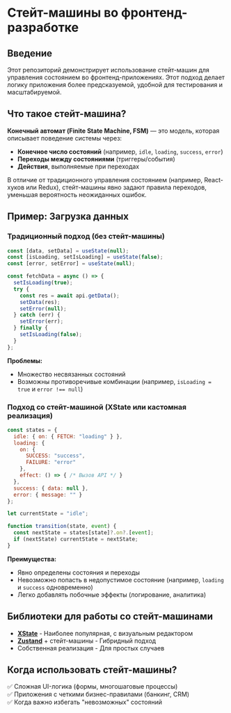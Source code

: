 # Стейт-машины во фронтенд-разработке

## Введение
Этот репозиторий демонстрирует использование стейт-машин для управления состоянием во фронтенд-приложениях. Этот подход делает логику приложения более предсказуемой, удобной для тестирования и масштабируемой.

## Что такое стейт-машина?
**Конечный автомат (Finite State Machine, FSM)** — это модель, которая описывает поведение системы через:
- **Конечное число состояний** (например, `idle`, `loading`, `success`, `error`)
- **Переходы между состояниями** (триггеры/события)
- **Действия**, выполняемые при переходах

В отличие от традиционного управления состоянием (например, React-хуков или Redux), стейт-машины явно задают правила переходов, уменьшая вероятность неожиданных ошибок.

## Пример: Загрузка данных

### Традиционный подход (без стейт-машины)
```javascript
const [data, setData] = useState(null);
const [isLoading, setIsLoading] = useState(false);
const [error, setError] = useState(null);

const fetchData = async () => {
  setIsLoading(true);
  try {
    const res = await api.getData();
    setData(res);
    setError(null);
  } catch (err) {
    setError(err);
  } finally {
    setIsLoading(false);
  }
};
```

**Проблемы:**
- Множество несвязанных состояний
- Возможны противоречивые комбинации (например, `isLoading = true` и `error !== null`)

### Подход со стейт-машиной (XState или кастомная реализация)
```javascript
const states = {
  idle: { on: { FETCH: "loading" } },
  loading: { 
    on: { 
      SUCCESS: "success", 
      FAILURE: "error" 
    },
    effect: () => { /* Вызов API */ }
  },
  success: { data: null },
  error: { message: "" }
};

let currentState = "idle";

function transition(state, event) {
  const nextState = states[state]?.on?.[event];
  if (nextState) currentState = nextState;
}
```

**Преимущества:**
- Явно определены состояния и переходы
- Невозможно попасть в недопустимое состояние (например, `loading` и `success` одновременно)
- Легко добавлять побочные эффекты (логирование, аналитика)

## Библиотеки для работы со стейт-машинами
- **[XState](https://xstate.js.org/)** - Наиболее популярная, с визуальным редактором
- **[Zustand](https://github.com/pmndrs/zustand)** + стейт-машины - Гибридный подход
- Собственная реализация - Для простых случаев

## Когда использовать стейт-машины?
✅ Сложная UI-логика (формы, многошаговые процессы)  
✅ Приложения с четкими бизнес-правилами (банкинг, CRM)  
✅ Когда важно избегать "невозможных" состояний  